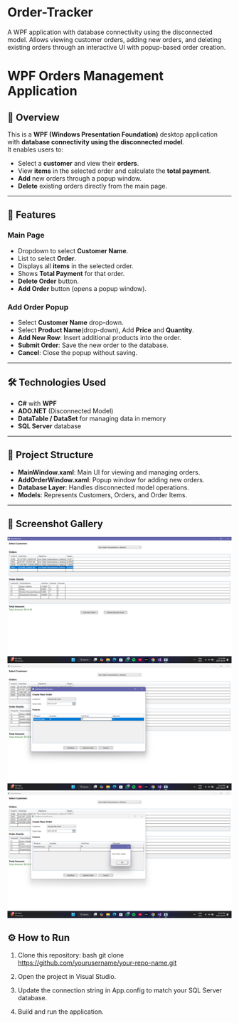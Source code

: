 # Order-Tracker
A WPF application with database connectivity using the disconnected model. Allows viewing customer orders, adding new orders, and deleting existing orders through an interactive UI with popup-based order creation.

# WPF Orders Management Application

## 📌 Overview
This is a **WPF (Windows Presentation Foundation)** desktop application with **database connectivity using the disconnected model**.  
It enables users to:
- Select a **customer** and view their **orders**.
- View **items** in the selected order and calculate the **total payment**.
- **Add** new orders through a popup window.
- **Delete** existing orders directly from the main page.

---

## 🚀 Features
### Main Page
- Dropdown to select **Customer Name**.
- List to select **Order**.
- Displays all **items** in the selected order.
- Shows **Total Payment** for that order.
- **Delete Order** button.
- **Add Order** button (opens a popup window).

### Add Order Popup
- Select **Customer Name** drop-down.
- Select **Product Name**(drop-down), Add **Price** and **Quantity**.
- **Add New Row**: Insert additional products into the order.
- **Submit Order**: Save the new order to the database.
- **Cancel**: Close the popup without saving.

---

## 🛠 Technologies Used
- **C#** with **WPF**
- **ADO.NET** (Disconnected Model)
- **DataTable / DataSet** for managing data in memory
- **SQL Server** database

---

## 📂 Project Structure
- **MainWindow.xaml**: Main UI for viewing and managing orders.
- **AddOrderWindow.xaml**: Popup window for adding new orders.
- **Database Layer**: Handles disconnected model operations.
- **Models**: Represents Customers, Orders, and Order Items.

---

## 📸 Screenshot Gallery

<p float="left">
  <img src="screenshots/main-window.png" />
  <img src="screenshots/addOrder-window.png" />
  <img src="screenshots/orderAdded-window.png" />
</p>

## ⚙️ How to Run
1. Clone this repository:
   bash
   git clone https://github.com/yourusername/your-repo-name.git
   
2. Open the project in Visual Studio.
3. Update the connection string in App.config to match your SQL Server database.
4. Build and run the application.  
